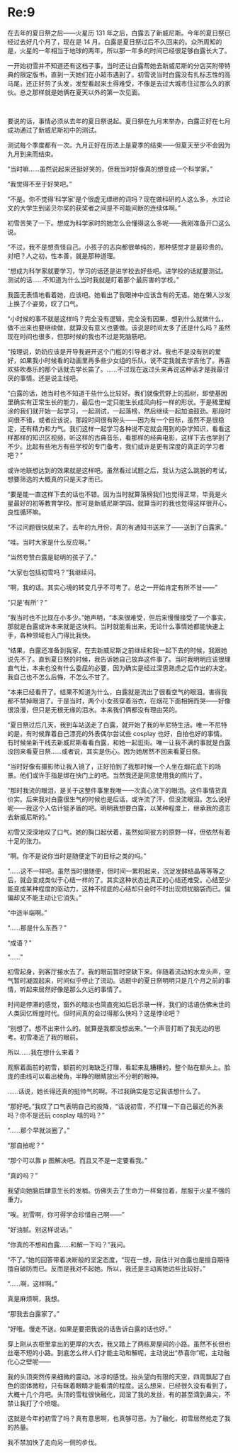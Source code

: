 # Re:9
<p>在去年的夏日祭之后——火星历 131 年之后，白露去了新威尼斯。今年的夏日祭已经过去好几个月了，现在是 14 月。白露是夏日祭过后不久回来的。众所周知的是，火星的一年相当于地球的两年，所以那一年多的时间已经很足够白露长大了。</p>
<p>一开始初雪并不知道还有这档子事，当时还让白露帮她去新威尼斯的分店买附带特典的限定版书，直到一天她们在小超市遇到了。初雪说当时白露没有扎标志性的高马尾，还正好剪了头发，发型看起来土得难受，不像是去过大城市住过那么久的家伙。总之那样就是她俩在夏天以外的第一次见面。</p>
<br>
<p>要说的话，事情必须从去年的夏日祭说起。夏日祭在九月末举办，白露正好在七月成功通过了新威尼斯初中的测试。</p>
<p>测试每个季度都有一次。九月正好在历法上是夏季的结束——但夏天至少不会因为九月到来而结束。</p>
<p>“当时嘛……虽然说起来还挺好笑的，但我当时好像真的想变成一个科学家。”</p>
<p>“我觉得不至于好笑吧。”</p>
<p>“不是。你不觉得‘科学家’是个很虚无缥缈的词吗？现在做科研的人这么多，水过论文的大学生到诺贝尔奖的获奖者之间是不可能间断的连续体啊。”</p>
<p>初雪苦笑了一下。想成为科学家时的她怎么会懂得这么多呢——我刚准备开口这么说。</p>
<p>“不过，我不是想责怪自己。小孩子的志向都很单纯的，那种感觉才是最珍贵的。对吧？人之初，性本善，就是那种道理。</p>
<p>“想成为科学家就要学习，学习的话还是进学校去好些吧。进学校的话就要测试。测试的话……不知道为什么当时我就是盯着那个最厉害的学校。”</p>
<p>我面无表情地看着她，应该吧。她看出了我眼神中应该含有的无语。她在懒人沙发上换了个姿势，叹了口气。</p>
<p>“小时候的事不就是这样吗？完全没有逻辑，完全没有因果，想到什么就做什么，做不出来也要继续做，就算没有意义也要做。该说是时间太多了还是什么吗？虽然现在时间也很多，但那时候的我也不过是死脑筋吧。</p>
<p>“按理说，奶奶应该是开导我避开这个门槛的引导者才对。我也不是没有别的爱好，如果我小时候看的动画里再多些少女组的乐队，说不定我就去学吉他了。再喜欢些吹奏乐的那个话就去学长笛了。……不过现在返过头来再说这种话才是我最讨厌的事情。还是说主线吧。</p>
<p>“白露的话，她当时也不知道干些什么比较好。我们就像荒野上的孤树，即使基因里确实有正常生长的能力，最后也一定只能生长成风向标一样的形状。于是稀里糊涂的我们就开始一起学习，一起测试，一起落榜，然后继续一起加油鼓劲。那段时间很不错，或者应该说，那段时间很有盼头——因为有一个目标，虽然不是很稳定，还有精力和力气。我们这样一起学习各种说不定就会用到的杂学知识，看看这样那样的知识区视频，听这样的古典音乐，看那样的经典电影，这样下去也学到了不少。比起有些地方有些学校的专门备考，我们或许是更有深度的真正的学习者吧？”</p>
<p>或许地联想达到的效果就是这样吧。虽然看过试题之后，我认为这么跳脱的考试，想要筛选的大概真的只是天才而已。</p>
<p>“要是能一直这样下去的话也不错。因为当时就算落榜我们也觉得正常，毕竟是火星最好的初等教育学校。那可是新威尼斯学园。就算当时的我也觉得这样很开心，良性循环嘛。</p>
<p>“不过问题很快就来了。去年的九月份，真的有通知书送来了——送到了白露家。”</p>
<p>“哇。当时大家是什么反应啊。”</p>
<p>“当然夸赞白露是聪明的孩子了。”</p>
<p>“大家也包括初雪吗？”我继续问。</p>
<p>“啊，我的话。其实心境的转变几乎不可考了。总之一开始肯定有所不甘——”</p>
<p>“只是‘有所’？”</p>
<p>“我当时也不比现在小多少。”她声明，“本来很难受，但后来慢慢接受了一个事实，那就是白露或许本来就是这块料。当时就能看出来，无论什么事情她都能快速上手，各种领域也入门得比我快。</p>
<p>“结果，白露还准备到我家，在去新威尼斯之前继续和我一起下去的时候，我跟她说先不了。直到夏日祭的时候，我告诉她自己放弃这件事了。当时我明明应该很理直气壮，本来也没有什么委屈的必要，因为确实是经过深思熟虑之后作出的决定。我自己也不怎么后悔，不怎么不甘了。</p>
<p>“本来已经看开了。结果不知道为什么，白露就是流出了很看空气的眼泪。害得我都不禁掉眼泪了。于是当时，两个小女孩穿着浴衣，在烟花下面相拥而哭——好像很浪漫，但只是无根无缘的泪水。本来我们俩都没有理由哭的。</p>
<p>“夏日祭过后几天，我到车站送走了白露，就开始了我的半尼特生活。唯一不尼特的是，有时候靠着自己漂亮的外表偶尔尝试些 cosplay 也好，自拍也好的事情。有时候坐新干线去新威尼斯看看白露，和她一起逛街。唯一让我不满的事就是白露没回来看夏日祭……或者说，其实是伤心。因为她居然不回来看夏日祭。</p>
<p>“当时好像有摄影师让我入镜了，正好拍到了我那时候一个人坐在烟花底下的场景。他们或许手指是绑在快门上的吧。当然我还是同意使用我的照片了。</p>
<p>“那时我流的眼泪，是关于这整件事里我唯一一次真心流下的眼泪。这件事情货真价实。后来我对白露很生气的时候也是后话，或许流了汗，但没流眼泪。怎么说好呢——我这个人估计挺矛盾的吧。明明我想要白露，以某种程度上，继承我的遗志去新威尼斯的。”</p>
<p>初雪又深深地叹了口气。她的胸口起伏着，虽然如同彼方的原野一样，但依然有着十足的张力。</p>
<p>“啊。你不是说你当时是随便定下的目标之类的吗。”</p>
<p>“……这不一样吧。虽然当时很随便，但时间一累积起来，沉淀发酵结晶等等等之后，就会变成类似于心结一样的了。其实这种状态比真正的心结还难受。心结至少能变成某种程度的驱动力，这种不彻底的心结却只会时不时出现烦扰脑袋而已。偏偏却又不能主动让它消失。”</p>
<p>“中途半端啊。”</p>
<p>“……那是什么东西？”</p>
<p>“成语？”</p>
<p>“……”</p>
<p>初雪起身，到客厅接水去了。我的眼前暂时空缺下来。伴随着流动的水龙头声，空气暂时凝固起来，时间似乎停止了流动。话题中的夏日祭明明只是几个月之前的事情，听起来居然好像是那么久远的事情了。</p>
<p>时间是停滞的感觉，窗外的暗淡也简直宛如后启示录一样，我们的话语仿佛末世的人类回忆辉煌时代。但时间真的会过得那么快吗？这是悖论吧？</p>
<p>“别想了。想不出来什么的。就算是我都没想出来。”一个声音打断了我无边的思考。初雪凑近了我的眼前。</p>
<p>所以……我在想什么来着？</p>
<p>观察着面前的初雪，额前的刘海缺乏打理，看起来乱糟糟的，整个贴在额头上。脸庞的曲线可以看出棱角，半睁的眼睛放出不分明的眼神。</p>
<p>……话说，她长得还真的挺帅气的啊。不过我确实是忘记我该想什么了。</p>
<p>“那好吧。”我叹了口气表明自己的投降，“话说初雪，不打理一下自己最近的外表吗？你不是还玩 cosplay 啥的吗？”</p>
<p>“……那个早就淡圈了。”</p>
<p>“那自拍呢？”</p>
<p>“那个可以靠 p 图解决吧。而且又不是一定要看我。”</p>
<p>“真的吗？”</p>
<p>我望向她脑后肆意生长的发梢。仿佛失去了生命力一样耷拉着，屈服于火星不强的重力。</p>
<p>“唉。初雪啊，你可得学会珍惜自己啊——”</p>
<p>“好油腻。别这样说话。”</p>
<p>“你真的不想和白露……和解一下吗？”我问。</p>
<p>“不了。”她的回答带着决断般的坚定态度，“现在一想，我估计对白露也是擅自期待擅自破防而已。反而是我对不起她。所以，我还是主动离她远些比较好。”</p>
<p>“……啊，这样啊。”</p>
<p>真是麻烦啊，我想。</p>
<p>“那我去白露家了。”</p>
<p>“好哦。慢走不送。如果是要把我说的话告诉白露的话也好。”</p>
<p>穿上刚从衣柜里拿出的更厚的大衣，我又踏上了两栋房屋间的小路。虽然不长但也丝毫不短的小路。到底怎么样人们才能主动和解呢，主动说出“恭喜你”呢，主动融化心之壁呢——</p>
<p>我的头顶突然传来细微的震动。冰凉的感觉。抬头望向有限的天空，四周飘起了白色的固体微粒，只有眯着眼睛才能看清的程度。这么想来，已经很久没有看到了，大概十几个月吧。头顶的雪粒很快融化，润湿了我的发丝，有的甚至滴到鼻尖，不禁让我打了个喷嚏。</p>
<p>这就是今年的初雪了吗？真有意思啊，也真够可恶。为了融化，初雪居然抢走了我的热量。</p>
<p>我不禁加快了走向另一侧的步伐。</p>